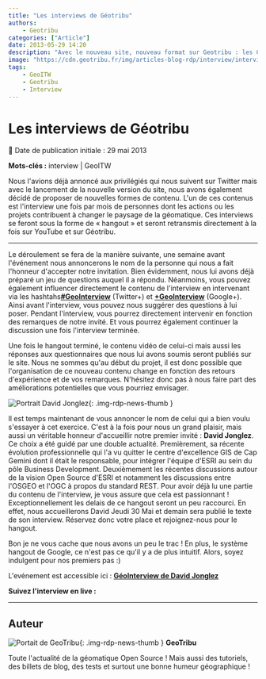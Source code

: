 ```yaml
---
title: "Les interviews de Géotribu"
authors:
    - Geotribu
categories: ["Article"]
date: 2013-05-29 14:20
description: "Avec le nouveau site, nouveau format sur Geotribu : les GeoInterviews."
image: "https://cdn.geotribu.fr/img/articles-blog-rdp/interview/interview_panneau.png"
tags:
    - GeoITW
    - Geotribu
    - Interview
---
```


# Les interviews de Géotribu

:calendar: Date de publication initiale : 29 mai 2013

**Mots-clés :** interview | GeoITW

Nous l'avions déjà annoncé aux privilégiés qui nous suivent sur Twitter mais avec le lancement de la nouvelle version du site, nous avons également décidé de proposer de nouvelles formes de contenu. L'un de ces contenus est l'interview une fois par mois de personnes dont les actions ou les projets contribuent à changer le paysage de la géomatique. Ces interviews se feront sous la forme de « hangout » et seront retransmis directement à la fois sur YouTube et sur Géotribu.

----

Le déroulement se fera de la manière suivante, une semaine avant l'événement nous annoncerons le nom de la personne qui nous a fait l'honneur d'accepter notre invitation. Bien évidemment, nous lui avons déjà préparé un jeu de questions auquel il a répondu. Néanmoins, vous pouvez également influencer directement le contenu de l'interview en intervenant via les hashtahs[**#GeoInterview**](https://twitter.com/search?q=%23GeoInterview&src=typd) (Twitter+) et [**+GeoInterview**](https://plus.google.com/b/101577483589644696143/s/%23GeoInterview) (Google+). Ainsi avant l'interview, vous pouvez nous suggérer des questions à lui poser. Pendant l'interview, vous pourrez directement intervenir en fonction des remarques de notre invité. Et vous pourrez également continuer la discussion une fois l'interview terminée.  

Une fois le hangout terminé, le contenu vidéo de celui-ci mais aussi les réponses aux questionnaires que nous lui avons soumis seront publiés sur le site. Nous ne sommes qu'au début du projet, il est donc possible que l'organisation de ce nouveau contenu change en fonction des retours d'expérience et de vos remarques. N'hésitez donc pas à nous faire part des améliorations potentielles que vous pourriez envisager.  

![Portrait David Jonglez](https://cdn.geotribu.fr/img/articles-blog-rdp/interview/IMG_1300-256.jpg "Portrait David Jonglez"){: .img-rdp-news-thumb }

Il est temps maintenant de vous annoncer le nom de celui qui a bien voulu s'essayer à cet exercice. C'est à la fois pour nous un grand plaisir, mais aussi un véritable honneur d'accueillir notre premier invité : **David Jonglez**. Ce choix a été guidé par une double actualité. Premièrement, sa récente évolution professionnelle qui l'a vu quitter le centre d'excellence GIS de Cap Gemini dont il était le responsable, pour intégrer l'équipe d'ESRI au sein du pôle Business Development. Deuxièmement les récentes discussions autour de la vision Open Source d'ESRI et notamment les discussions entre l'OSGEO et l'OGC à propos du standard REST. Pour avoir déjà lu une partie du contenu de l'interview, je vous assure que cela est passionnant ! Exceptionnellement les delais de ce hangout seront un peu raccourci. En effet, nous accueillerons David Jeudi 30 Mai et demain sera publié le texte de son interview. Réservez donc votre place et rejoignez-nous pour le hangout.

Bon je ne vous cache que nous avons un peu le trac ! En plus, le système hangout de Google, ce n'est pas ce qu'il y a de plus intuitif. Alors, soyez indulgent pour nos premiers pas :)

L'evénement est accessible ici : **[GéoInterview de David Jonglez](https://plus.google.com/u/0/events/cqidir0qu0ieimfva1tkvp4m9vs)**

**Suivez l'interview en live :**

----

## Auteur

![Portait de GeoTribu](https://cdn.geotribu.fr/img/internal/charte/geotribu_logo_64x64.png){: .img-rdp-news-thumb }
**GeoTribu**

Toute l'actualité de la géomatique Open Source ! Mais aussi des tutoriels, des billets de blog, des tests et surtout une bonne humeur géographique !
